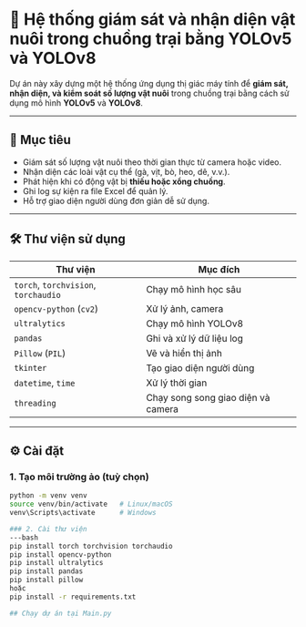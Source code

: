 # 🐾 Hệ thống giám sát và nhận diện vật nuôi trong chuồng trại bằng YOLOv5 và YOLOv8

Dự án này xây dựng một hệ thống ứng dụng thị giác máy tính để **giám sát, nhận diện, và kiểm soát số lượng vật nuôi** trong chuồng trại bằng cách sử dụng mô hình **YOLOv5** và **YOLOv8**.

---

## 📌 Mục tiêu

- Giám sát số lượng vật nuôi theo thời gian thực từ camera hoặc video.
- Nhận diện các loài vật cụ thể (gà, vịt, bò, heo, dê, v.v.).
- Phát hiện khi có động vật bị **thiếu hoặc xổng chuồng**.
- Ghi log sự kiện ra file Excel để quản lý.
- Hỗ trợ giao diện người dùng đơn giản dễ sử dụng.

---

## 🛠️ Thư viện sử dụng

| Thư viện | Mục đích |
|----------|----------|
| `torch`, `torchvision`, `torchaudio` | Chạy mô hình học sâu |
| `opencv-python` (`cv2`) | Xử lý ảnh, camera |
| `ultralytics` | Chạy mô hình YOLOv8 |
| `pandas` | Ghi và xử lý dữ liệu log |
| `Pillow` (`PIL`) | Vẽ và hiển thị ảnh |
| `tkinter` | Tạo giao diện người dùng |
| `datetime`, `time` | Xử lý thời gian |
| `threading` | Chạy song song giao diện và camera |

---

## ⚙️ Cài đặt

### 1. Tạo môi trường ảo (tuỳ chọn)
```bash
python -m venv venv
source venv/bin/activate   # Linux/macOS
venv\Scripts\activate      # Windows

### 2. Cài thư viện
---bash
pip install torch torchvision torchaudio
pip install opencv-python
pip install ultralytics
pip install pandas
pip install pillow
hoặc
pip install -r requirements.txt

## Chạy dự án tại Main.py
